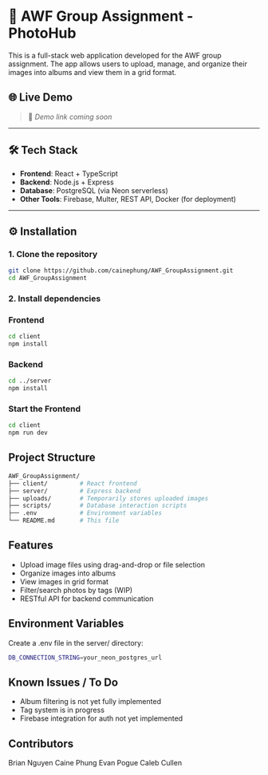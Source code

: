 # 📸 AWF Group Assignment - PhotoHub

This is a full-stack web application developed for the AWF group assignment. The app allows users to upload, manage, and organize their images into albums and view them in a grid format.

## 🌐 Live Demo

> 🔗 _Demo link coming soon_

---

## 🛠️ Tech Stack

- **Frontend**: React + TypeScript
- **Backend**: Node.js + Express
- **Database**: PostgreSQL (via Neon serverless)
- **Other Tools**: Firebase, Multer, REST API, Docker (for deployment)

---

## ⚙️ Installation

### 1. Clone the repository

```bash
git clone https://github.com/cainephung/AWF_GroupAssignment.git
cd AWF_GroupAssignment
```

### 2. Install dependencies

### Frontend
```bash
cd client
npm install
```

### Backend 
```bash
cd ../server
npm install
```

### Start the Frontend
```bash
cd client
npm run dev
```

## Project Structure 
``` bash
AWF_GroupAssignment/
├── client/         # React frontend
├── server/         # Express backend
├── uploads/        # Temporarily stores uploaded images
├── scripts/        # Database interaction scripts
├── .env            # Environment variables
└── README.md       # This file
```

## Features
 - Upload image files using drag-and-drop or file selection
 - Organize images into albums
 - View images in grid format
 - Filter/search photos by tags (WIP)
 - RESTful API for backend communication

## Environment Variables
Create a .env file in the server/ directory:
``` bash
DB_CONNECTION_STRING=your_neon_postgres_url
```

## Known Issues / To Do
- Album filtering is not yet fully implemented
- Tag system is in progress
- Firebase integration for auth not yet implemented

##  Contributors

Brian Nguyen
Caine Phung
Evan Pogue 
Caleb Cullen

